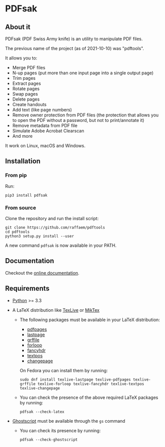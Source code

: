 # PDFsak

## About it
PDFsak (PDF Swiss Army knife) is an utility to manipulate PDF files.

The previous name of the project (as of 2021-10-10) was "pdftools".

It allows you to:

* Merge PDF files
* N-up pages (put more than one input page into a single output page)
* Trim pages
* Extract pages
* Rotate pages
* Swap pages
* Delete pages
* Create handouts
* Add text (like page numbers)
* Remove owner protection from PDF files (the protection that allows you to open the PDF without a password, but not to print/annotate it)
* Remove metadata from PDF file
* Simulate Adobe Acrobat Clearscan
* And more

It work on Linux, macOS and Windows.

## Installation

### From pip

Run:

```
pip3 install pdfsak
```

### From source

Clone the repository and run the install script:

```
git clone https://github.com/raffaem/pdftools
cd pdftools
python3 setup.py install --user
```

A new command `pdfsak` is now available in your PATH.

## Documentation

Checkout the [online documentation](https://pdfsak.readthedocs.io).

## Requirements

* [Python](https://www.python.org/) >= 3.3
* A LaTeX distribution like [TexLive](https://www.tug.org/texlive/) or [MikTex](http://miktex.org/)
    * The following packages must be available in your LaTeX distribution:
        * [pdfpages](https://www.ctan.org/pkg/pdfpages)
        * [lastpage](https://www.ctan.org/pkg/lastpage)
        * [grffile](https://www.ctan.org/pkg/grffile)
        * [forloop](https://www.ctan.org/pkg/forloop)
        * [fancyhdr](https://www.ctan.org/pkg/fancyhdr)
        * [textpos](https://www.ctan.org/pkg/textpos)
        * [changepage](https://www.ctan.org/pkg/changepage)

        On Fedora you can install them by running:

        `sudo dnf install texlive-lastpage texlive-pdfpages texlive-grffile texlive-forloop texlive-fancyhdr texlive-textpos texlive-changepage`

    * You can check the presence of the above required LaTeX packages by running:

        `pdfsak --check-latex`

* [Ghostscript](https://www.ghostscript.com/) must be available through the `gs` command
    * You can check its presence by running:

        `pdfsak --check-ghostscript`
